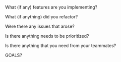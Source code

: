 What (if any) features are you implementing?

What (if anything) did you refactor?

Were there any issues that arose?

Is there anything needs to be prioritized?

Is there anything that you need from your teammates?

GOALS?
